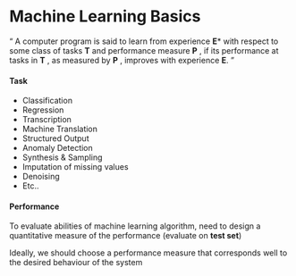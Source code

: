# Machine Learning Basics

 “ A computer program is said to learn from experience **E*** with respect to some class of tasks **T** and performance measure **P** , if its performance at tasks in **T** , as measured by **P** , improves with experience **E**. ”

#### Task
- Classification
- Regression
- Transcription
- Machine Translation
- Structured Output
- Anomaly Detection
- Synthesis & Sampling
- Imputation of missing values
- Denoising
- Etc..

#### Performance
To evaluate abilities of machine learning algorithm, need to design a quantitative measure of the performance (evaluate on **test set**)

Ideally, we should choose a performance measure that corresponds well to the desired behaviour of the system
